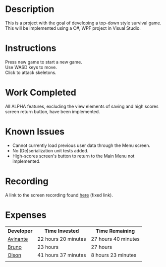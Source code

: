 # Description
This is a project with the goal of developing a top-down style survival game. This will be implemented using a C#, WPF project in Visual Studio.
# Instructions
Press new game to start a new game.  
Use WASD keys to move.  
Click to attack skeletons.  
# Work Completed
All ALPHA features, excluding the view elements of saving and high scores screen return button, have been implemented.
# Known Issues
* Cannot currently load previous user data through the Menu screen.   
* No (De)serialization unit tests added.    
* High-scores screen's button to return to the Main Menu not implemented.   
# Recording
A link to the screen recording found <a href = "https://drive.google.com/file/d/1_8tOB-uq3fyQ0OdMXds2dzywhC21oq7f/view">here</a> (fixed link).
# Expenses

<table>
<tr>
<th>Developer</th>
<th>Time Invested</th>
<th>Time Remaining</th>
</tr>

<tr>
<td><a href="https://github.com/CpS209-Team1/project-repo/wiki/Avinante-Journal">Avinante</a>  </td>
<td>22 hours 20 minutes</td>
<td>27 hours 40 minutes</td>
</tr>
<tr>
<td><a href="https://github.com/CpS209-Team1/project-repo/wiki/BrunoJournal">Bruno</a>  </td>
<td>23 hours</td>
<td>27 hours</td>
</tr>
<tr>
<td><a href="https://github.com/CpS209-Team1/project-repo/wiki/DueleneJournal">Olson</a>  </td>
<td>41 hours 37 minutes</td>
<td>8 hours 23 minutes</td>
</tr>

<tr>
<td></td>
<td></td>
<td></td>
</tr>
</table>
